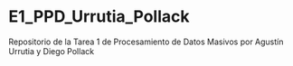 # E1_PPD_Urrutia_Pollack
Repositorio de la Tarea 1 de Procesamiento de Datos Masivos por Agustín Urrutia y Diego Pollack
